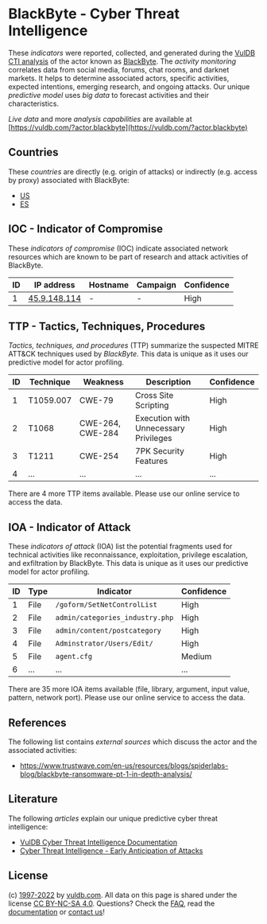 # BlackByte - Cyber Threat Intelligence

These _indicators_ were reported, collected, and generated during the [VulDB CTI analysis](https://vuldb.com/?kb.cti) of the actor known as [BlackByte](https://vuldb.com/?actor.blackbyte). The _activity monitoring_ correlates data from social media, forums, chat rooms, and darknet markets. It helps to determine associated actors, specific activities, expected intentions, emerging research, and ongoing attacks. Our unique _predictive model_ uses _big data_ to forecast activities and their characteristics.

_Live data_ and more _analysis capabilities_ are available at [https://vuldb.com/?actor.blackbyte](https://vuldb.com/?actor.blackbyte)

## Countries

These _countries_ are directly (e.g. origin of attacks) or indirectly (e.g. access by proxy) associated with BlackByte:

* [US](https://vuldb.com/?country.us)
* [ES](https://vuldb.com/?country.es)

## IOC - Indicator of Compromise

These _indicators of compromise_ (IOC) indicate associated network resources which are known to be part of research and attack activities of BlackByte.

ID | IP address | Hostname | Campaign | Confidence
-- | ---------- | -------- | -------- | ----------
1 | [45.9.148.114](https://vuldb.com/?ip.45.9.148.114) | - | - | High

## TTP - Tactics, Techniques, Procedures

_Tactics, techniques, and procedures_ (TTP) summarize the suspected MITRE ATT&CK techniques used by _BlackByte_. This data is unique as it uses our predictive model for actor profiling.

ID | Technique | Weakness | Description | Confidence
-- | --------- | -------- | ----------- | ----------
1 | T1059.007 | CWE-79 | Cross Site Scripting | High
2 | T1068 | CWE-264, CWE-284 | Execution with Unnecessary Privileges | High
3 | T1211 | CWE-254 | 7PK Security Features | High
4 | ... | ... | ... | ...

There are 4 more TTP items available. Please use our online service to access the data.

## IOA - Indicator of Attack

These _indicators of attack_ (IOA) list the potential fragments used for technical activities like reconnaissance, exploitation, privilege escalation, and exfiltration by BlackByte. This data is unique as it uses our predictive model for actor profiling.

ID | Type | Indicator | Confidence
-- | ---- | --------- | ----------
1 | File | `/goform/SetNetControlList` | High
2 | File | `admin/categories_industry.php` | High
3 | File | `admin/content/postcategory` | High
4 | File | `Adminstrator/Users/Edit/` | High
5 | File | `agent.cfg` | Medium
6 | ... | ... | ...

There are 35 more IOA items available (file, library, argument, input value, pattern, network port). Please use our online service to access the data.

## References

The following list contains _external sources_ which discuss the actor and the associated activities:

* https://www.trustwave.com/en-us/resources/blogs/spiderlabs-blog/blackbyte-ransomware-pt-1-in-depth-analysis/

## Literature

The following _articles_ explain our unique predictive cyber threat intelligence:

* [VulDB Cyber Threat Intelligence Documentation](https://vuldb.com/?kb.cti)
* [Cyber Threat Intelligence - Early Anticipation of Attacks](https://www.scip.ch/en/?labs.20201022)

## License

(c) [1997-2022](https://vuldb.com/?kb.changelog) by [vuldb.com](https://vuldb.com/?kb.about). All data on this page is shared under the license [CC BY-NC-SA 4.0](https://creativecommons.org/licenses/by-nc-sa/4.0/). Questions? Check the [FAQ](https://vuldb.com/?kb.faq), read the [documentation](https://vuldb.com/?kb) or [contact us](https://vuldb.com/?contact)!
